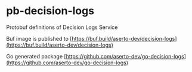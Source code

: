 # pb-decision-logs

Protobuf definitions of Decision Logs Service

Buf image is published to [https://buf.build/aserto-dev/decision-logs](https://buf.build/aserto-dev/decision-logs)

Go generated package [https://github.com/aserto-dev/go-decision-logs](https://github.com/aserto-dev/go-decision-logs)
